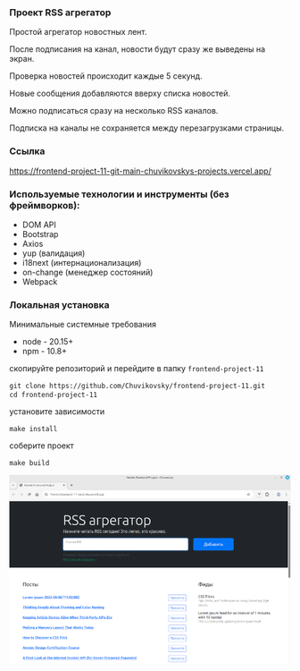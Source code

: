### Проект RSS агрегатор

Простой агрегатор новостных лент.

После подписания на канал, новости будут сразу же выведены на экран.

Проверка новостей происходит каждые 5 секунд.

Новые сообщения добавляются вверху списка новостей.

Можно подписаться сразу на несколько RSS каналов.

Подписка на каналы не сохраняется между перезагрузками страницы.

### Ссылка
https://frontend-project-11-git-main-chuvikovskys-projects.vercel.app/

### Используемые технологии и инструменты (без фреймворков):
- DOM API
- Bootstrap
- Axios
- yup (валидация)
- i18next (интернационализация)
- on-change (менеджер состояний)
- Webpack

### Локальная установка

Минимальные системные требования
- node - 20.15+
- npm - 10.8+

скопируйте репозиторий и перейдите в папку `frontend-project-11`
```
git clone https://github.com/Chuvikovsky/frontend-project-11.git
cd frontend-project-11
```

установите зависимости
```
make install
```

соберите проект
```
make build
```

![RSS-reader](public/rss-1.png)